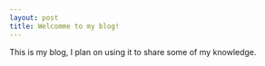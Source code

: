 ```yaml
---
layout: post
title: Welcomme to my blog!
---
```


This is my blog, I plan on using it to share some of my knowledge.
